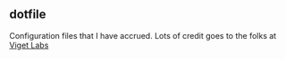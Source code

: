 <h2>dotfile</h2>

Configuration files that I have accrued. Lots of credit goes to the folks
at <a href="https://github.com/vigetlabs">Viget Labs</a>
